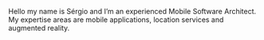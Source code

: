 Hello my name is Sérgio and I’m an experienced Mobile Software Architect. My expertise areas are mobile applications, location services and augmented reality.

<!---
SergioEstevao/SergioEstevao is a ✨ special ✨ repository because its `README.md` (this file) appears on your GitHub profile.
You can click the Preview link to take a look at your changes.
--->
